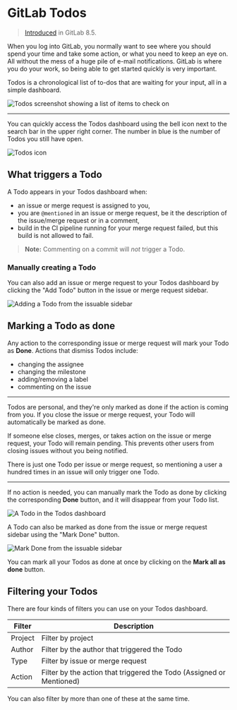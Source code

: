 # GitLab Todos

> [Introduced][ce-2817] in GitLab 8.5.

When you log into GitLab, you normally want to see where you should spend your
time and take some action, or what you need to keep an eye on. All without the
mess of a huge pile of e-mail notifications. GitLab is where you do your work,
so being able to get started quickly is very important.

Todos is a chronological list of to-dos that are waiting for your input, all
in a simple dashboard.

![Todos screenshot showing a list of items to check on](img/todos_index.png)

---

You can quickly access the Todos dashboard using the bell icon next to the
search bar in the upper right corner. The number in blue is the number of Todos
you still have open.

![Todos icon](img/todos_icon.png)

## What triggers a Todo

A Todo appears in your Todos dashboard when:

- an issue or merge request is assigned to you,
- you are `@mentioned` in an issue or merge request, be it the description of
  the issue/merge request or in a comment,
- build in the CI pipeline running for your merge request failed, but this
  build is not allowed to fail.

>**Note:** Commenting on a commit will _not_ trigger a Todo.

### Manually creating a Todo

You can also add an issue or merge request to your Todos dashboard by clicking
the "Add Todo" button in the issue or merge request sidebar.

![Adding a Todo from the issuable sidebar](img/todos_add_todo_sidebar.png)

## Marking a Todo as done

Any action to the corresponding issue or merge request will mark your Todo as
**Done**. Actions that dismiss Todos include:

- changing the assignee
- changing the milestone
- adding/removing a label
- commenting on the issue

---

Todos are personal, and they're only marked as done if the action is coming from
you. If you close the issue or merge request, your Todo will automatically
be marked as done.

If someone else closes, merges, or takes action on the issue or merge
request, your Todo will remain pending. This prevents other users from closing issues without you being notified.

There is just one Todo per issue or merge request, so mentioning a user a
hundred times in an issue will only trigger one Todo.

---

If no action is needed, you can manually mark the Todo as done by clicking the
corresponding **Done** button, and it will disappear from your Todo list.

![A Todo in the Todos dashboard](img/todo_list_item.png)

A Todo can also be marked as done from the issue or merge request sidebar using
the "Mark Done" button.

![Mark Done from the issuable sidebar](img/todos_mark_done_sidebar.png)

You can mark all your Todos as done at once by clicking on the **Mark all as
done** button.

## Filtering your Todos

There are four kinds of filters you can use on your Todos dashboard.

| Filter  | Description |
| ------- | ----------- |
| Project | Filter by project |
| Author  | Filter by the author that triggered the Todo |
| Type    | Filter by issue or merge request |
| Action  | Filter by the action that triggered the Todo (Assigned or Mentioned)|

You can also filter by more than one of these at the same time.

[ce-2817]: https://gitlab.com/gitlab-org/gitlab-ce/merge_requests/2817
